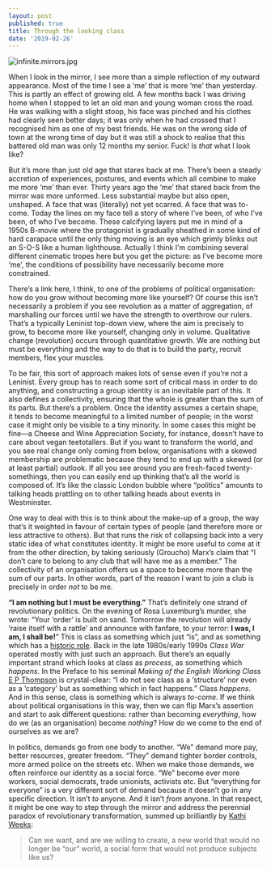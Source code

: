 ```yaml
---
layout: post
published: true
title: Through the looking class
date: '2019-02-26'
---
```

![infinite.mirrors.jpg]({{site.baseurl}}/img/infinite.mirrors.jpg)

When I look in the mirror, I see more than a simple reflection of my outward appearance. Most of the time I see a ‘me’ that is more ‘me’ than yesterday. This is partly an effect of growing old. A few months back I was driving home when I stopped to let an old man and young woman cross the road. He was walking with a slight stoop, his face was pinched and his clothes had clearly seen better days; it was only when he had crossed that I recognised him as one of my best friends. He was on the wrong side of town at the wrong time of day but it was still a shock to realise that this battered old man was only 12 months my senior. Fuck! Is _that_ what I look like?

But it’s more than just old age that stares back at me. There’s been a steady accretion of experiences, postures, and events which all combine to make me more ‘me’ than ever. Thirty years ago the ‘me’ that stared back from the mirror was more unformed. Less substantial maybe but also open, unshaped. A face that was (literally) not yet scarred. A face that was to-come. Today the lines on my face tell a story of where I’ve been, of who I’ve been, of who I’ve become. These calcifying layers put me in mind of a 1950s B-movie where the protagonist is gradually sheathed in some kind of hard carapace until the only thing moving is an eye which grimly blinks out an S-O-S like a human lighthouse. Actually I think I’m combining several different cinematic tropes here but you get the picture: as I’ve become more ‘me’, the conditions of possibility have necessarily become more constrained.

There’s a link here, I think, to one of the problems of political organisation: how do you grow without becoming more like yourself? Of course this isn’t necessarily a problem if you see revolution as a matter of aggregation, of marshalling our forces until we have the strength to overthrow our rulers. That’s a typically Leninist top-down view, where the aim is precisely to grow, to become more like yourself, changing only in volume. Qualitative change (revolution) occurs through quantitative growth. We are nothing but must be everything and the way to do that is to build the party, recruit members, flex your muscles.

To be fair, this sort of approach makes lots of sense even if you’re not a Leninist. Every group has to reach some sort of critical mass in order to do anything, and constructing a group identity is an inevitable part of this. It also defines a collectivity, ensuring that the whole is greater than the sum of its parts. But there’s a problem. Once the identity assumes a certain shape, it tends to become meaningful to a limited number of people; in the worst case it might only be visible to a tiny minority. In some cases this might be fine—a Cheese and Wine Appreciation Society, for instance, doesn’t have to care about vegan teetotallers. But if you want to transform the world, and you see real change only coming from below, organisations with a skewed membership are problematic because they tend to end up with a skewed (or at least partial) outlook. If all you see around you are fresh-faced twenty-somethings, then you can easily end up thinking that’s all the world is composed of. It’s like the classic London bubble where “politics” amounts to talking heads prattling on to other talking heads about events in Westminster.

One way to deal with this is to think about the make-up of a group, the way that’s it weighted in favour of certain types of people (and therefore more or less attractive to others). But that runs the risk of collapsing back into a very static idea of what constitutes identity. It might be more useful to come at it from the other direction, by taking seriously (Groucho) Marx’s claim that “I don’t care to belong to any club that will have me as a member.” The collectivity of an organisation offers us a space to become more than the sum of our parts. In other words, part of the reason I want to join a club is precisely in order _not_ to be me.

**“I am nothing but I must be everything.”** That’s definitely one strand of revolutionary politics. On the evening of Rosa Luxemburg’s murder, she wrote: “Your ‘order’ is built on sand. Tomorrow the revolution will already ‘raise itself with a rattle’ and announce with fanfare, to your terror: **I was, I am, I shall be!**” This is class as something which just “is”, and as something which has a [historic role](https://www.flickr.com/photos/edcnyc/19204403506). Back in the late 1980s/early 1990s _Class War_ operated mostly with just such an approach. But there’s an equally important strand which looks at class as _process_, as something which _happens_. In the Preface to his seminal _Making of the English Working Class_ [E P Thompson](https://uncomradelybehaviour.files.wordpress.com/2012/04/thompson-ep-the-making-of-the-english-working-class.pdf) is crystal-clear: “I do not see class as a ‘structure’ nor even as a ‘category’ but as something which in fact happens.” Class _happens_. And in this sense, class is something which is always _to-come_. If we think about political organisations in this way, then we can flip Marx’s assertion and start to ask different questions: rather than becoming _everything_, how do we (as an organisation) become _nothing_? How do we come to the end of ourselves as we are?

In politics, demands go from one body to another. “We” demand more pay, better resources, greater freedom. “They” demand tighter border controls, more armed police on the streets etc. When we make those demands, we often reinforce our identity as a social force. “We” become ever more workers, social democrats, trade unionists, activists etc. But “everything for everyone” is a very different sort of demand because it doesn’t go in any specific direction. It isn’t _to_ anyone. And it isn’t _from_ anyone. In that respect, it might be one way to step through the mirror and address the perennial paradox of revolutionary transformation, summed up brilliantly by [Kathi Weeks](https://www.dukeupress.edu/the-problem-with-work):

> Can we want, and are we willing to create, a new world that would no longer be “our” world, a social form that would not produce subjects like us?
